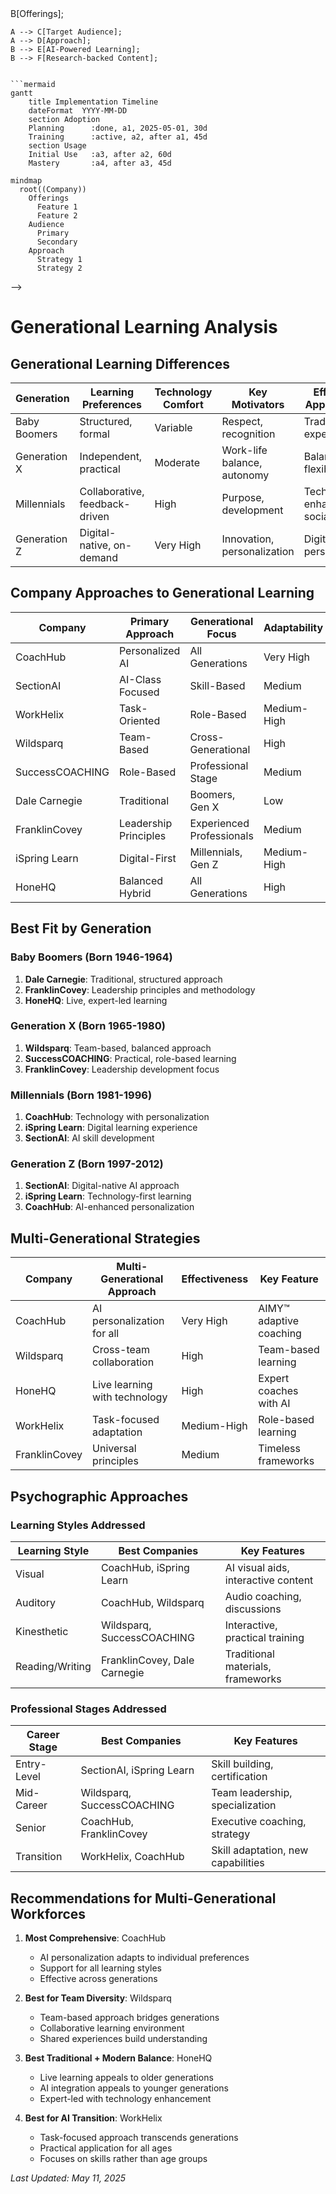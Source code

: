 <!-- Mermaid support for diagrams, flowcharts, and Gantt charts -->
<!-- Usage examples:
```mermaid
graph TD;
    A[Company] --> B[Offerings];
    A --> C[Target Audience];
    A --> D[Approach];
    B --> E[AI-Powered Learning];
    B --> F[Research-backed Content];
```

```mermaid
gantt
    title Implementation Timeline
    dateFormat  YYYY-MM-DD
    section Adoption
    Planning      :done, a1, 2025-05-01, 30d
    Training      :active, a2, after a1, 45d
    section Usage
    Initial Use   :a3, after a2, 60d
    Mastery       :a4, after a3, 45d
```

```mermaid
mindmap
  root((Company))
    Offerings
      Feature 1
      Feature 2
    Audience
      Primary
      Secondary
    Approach
      Strategy 1
      Strategy 2
```
-->
# Generational Learning Analysis

## Generational Learning Differences

| Generation | Learning Preferences | Technology Comfort | Key Motivators | Effective Approaches |
|------------|---------------------|-------------------|----------------|----------------------|
| Baby Boomers | Structured, formal | Variable | Respect, recognition | Traditional, expert-led |
| Generation X | Independent, practical | Moderate | Work-life balance, autonomy | Balanced, flexible |
| Millennials | Collaborative, feedback-driven | High | Purpose, development | Technology-enhanced, social |
| Generation Z | Digital-native, on-demand | Very High | Innovation, personalization | Digital-first, personalized |

## Company Approaches to Generational Learning

| Company | Primary Approach | Generational Focus | Adaptability | Key Strategy |
|---------|-----------------|-------------------|--------------|--------------|
| CoachHub | Personalized AI | All Generations | Very High | AI-powered personalization |
| SectionAI | AI-Class Focused | Skill-Based | Medium | AI skill development |
| WorkHelix | Task-Oriented | Role-Based | Medium-High | Task analysis and adaptation |
| Wildsparq | Team-Based | Cross-Generational | High | Collaborative learning |
| SuccessCOACHING | Role-Based | Professional Stage | Medium | Career stage adaptation |
| Dale Carnegie | Traditional | Boomers, Gen X | Low | Proven methodologies |
| FranklinCovey | Leadership Principles | Experienced Professionals | Medium | Timeless principles |
| iSpring Learn | Digital-First | Millennials, Gen Z | Medium-High | Technology integration |
| HoneHQ | Balanced Hybrid | All Generations | High | Live learning with AI |

## Best Fit by Generation

### Baby Boomers (Born 1946-1964)
1. **Dale Carnegie**: Traditional, structured approach
2. **FranklinCovey**: Leadership principles and methodology
3. **HoneHQ**: Live, expert-led learning

### Generation X (Born 1965-1980)
1. **Wildsparq**: Team-based, balanced approach
2. **SuccessCOACHING**: Practical, role-based learning
3. **FranklinCovey**: Leadership development focus

### Millennials (Born 1981-1996)
1. **CoachHub**: Technology with personalization
2. **iSpring Learn**: Digital learning experience
3. **SectionAI**: AI skill development

### Generation Z (Born 1997-2012)
1. **SectionAI**: Digital-native AI approach
2. **iSpring Learn**: Technology-first learning
3. **CoachHub**: AI-enhanced personalization

## Multi-Generational Strategies

| Company | Multi-Generational Approach | Effectiveness | Key Feature |
|---------|----------------------------|---------------|-------------|
| CoachHub | AI personalization for all | Very High | AIMY™ adaptive coaching |
| Wildsparq | Cross-team collaboration | High | Team-based learning |
| HoneHQ | Live learning with technology | High | Expert coaches with AI |
| WorkHelix | Task-focused adaptation | Medium-High | Role-based learning |
| FranklinCovey | Universal principles | Medium | Timeless frameworks |

## Psychographic Approaches

### Learning Styles Addressed

| Learning Style | Best Companies | Key Features |
|---------------|---------------|--------------|
| Visual | CoachHub, iSpring Learn | AI visual aids, interactive content |
| Auditory | CoachHub, Wildsparq | Audio coaching, discussions |
| Kinesthetic | Wildsparq, SuccessCOACHING | Interactive, practical training |
| Reading/Writing | FranklinCovey, Dale Carnegie | Traditional materials, frameworks |

### Professional Stages Addressed

| Career Stage | Best Companies | Key Features |
|--------------|---------------|--------------|
| Entry-Level | SectionAI, iSpring Learn | Skill building, certification |
| Mid-Career | Wildsparq, SuccessCOACHING | Team leadership, specialization |
| Senior | CoachHub, FranklinCovey | Executive coaching, strategy |
| Transition | WorkHelix, CoachHub | Skill adaptation, new capabilities |

## Recommendations for Multi-Generational Workforces

1. **Most Comprehensive**: CoachHub
   - AI personalization adapts to individual preferences
   - Support for all learning styles
   - Effective across generations

2. **Best for Team Diversity**: Wildsparq
   - Team-based approach bridges generations
   - Collaborative learning environment
   - Shared experiences build understanding

3. **Best Traditional + Modern Balance**: HoneHQ
   - Live learning appeals to older generations
   - AI integration appeals to younger generations
   - Expert-led with technology enhancement

4. **Best for AI Transition**: WorkHelix
   - Task-focused approach transcends generations
   - Practical application for all ages
   - Focuses on skills rather than age groups

*Last Updated: May 11, 2025*
